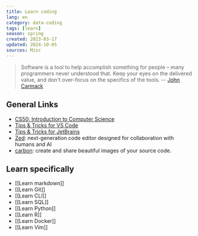 ```yaml
---
title: Learn coding
lang: en 
category: data-coding
tags: [learn]
season: spring
created: 2023-03-17
updated: 2024-10-05
sources: Misc
---
```


> Software is a tool to help accomplish something for people – many programmers never understood that. Keep your eyes on the delivered value, and don't over-focus on the specifics of the tools.
> -- [John Carmack](https://twitter.com/ID_AA_Carmack/status/1637087219591659520?s=20)

## General Links
- [CS50: Introduction to Computer Science](https://pll.harvard.edu/course/cs50-introduction-computer-science)
- [Tips & Tricks for VS Code](https://github.com/Microsoft/vscode-docs/blob/main/docs/getstarted/tips-and-tricks.md)
- [Tips & Tricks for JetBrains](https://www.jetbrains.com/guide/python/tips/)
- [Zed](https://zed.dev/): next-generation code editor designed for collaboration with humans and AI
- [carbon](https://carbon.now.sh/): create and share beautiful images of your source code.

## Learn specifically
- [[Learn markdown]]
- [[Learn Git]]
- [[Learn CLI]]
- [[Learn SQL]]
- [[Learn Python]]
- [[Learn R]]
- [[Learn Docker]]
- [[Learn Vim]]